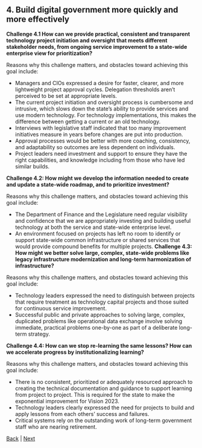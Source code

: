 ## 4. Build digital government more quickly and more effectively  
**Challenge 4.1 How can we provide practical, consistent and transparent technology project initiation and oversight that meets different stakeholder needs, from ongoing service improvement to a state-wide enterprise view for prioritization?** 

Reasons why this challenge matters, and obstacles toward achieving this goal include: 

 - Managers and CIOs expressed a desire for faster, clearer, and more lightweight project approval cycles. Delegation thresholds aren’t perceived to be set at appropriate levels. 
 - The current project initiation and oversight process is cumbersome and intrusive, which slows down the state’s ability to provide services and use modern technology. For technology implementations, this makes the difference between getting a current or an old technology.
 - Interviews with legislative staff indicated that too many improvement initiatives measure in years before changes are put into production.
 - Approval processes would be better with more coaching, consistency, and adaptability so outcomes are less dependent on individuals.
 - Project leaders need investment and support to ensure they have the right capabilities, and knowledge including from those who have led similar builds. 

**Challenge 4.2: How might we develop the information needed to create and update a state-wide roadmap, and to prioritize investment?** 

Reasons why this challenge matters, and obstacles toward achieving this goal include: 

 - The Department of Finance and the Legislature need regular visibility and confidence that we are appropriately investing and building useful technology at both the service and state-wide enterprise level.
 - An environment focused on projects has left no room to identify or support state-wide common infrastructure or shared services that would provide compound benefits for multiple projects.
**Challenge 4.3: How might we better solve large, complex, state-wide problems like legacy infrastructure modernization and long-term harmonization of infrastructure?**

Reasons why this challenge matters, and obstacles toward achieving this goal include:

- Technology leaders expressed the need to distinguish between projects that require treatment as technology capital projects and those suited for continuous service improvement.
- Successful public and private approaches to solving large, complex, duplicated problems like operational data exchange involve solving immediate, practical problems one-by-one as part of a deliberate long-term strategy. 

**Challenge 4.4: How can we stop re-learning the same lessons? How can we accelerate progress by institutionalizing learning?**

Reasons why this challenge matters, and obstacles toward achieving this goal include: 

- There is no consistent, prioritized or adequately resourced approach to creating the technical documentation and guidance to support learning from project to project. This is required for the state to make the exponential improvement for Vision 2023. 
- Technology leaders clearly expressed the need for projects to build and apply lessons from each others’ success and failures. 
- Critical systems rely on the outstanding work of long-term government staff who are nearing retirement.

[Back](./challenge/three.html) | [Next](./challenge/five.html)